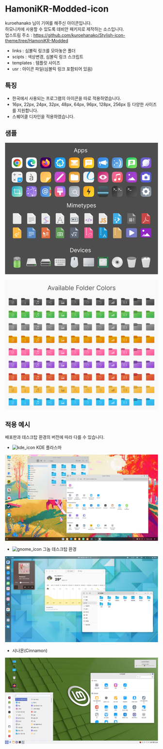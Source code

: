# HamoniKR-Modded-icon
kuroehanako 님이 기여를 해주신 아이콘입니다.  
하모니카에 사용할 수 있도록 데비안 패키지로 제작하는 소스입니다.  
업스트림 주소 : https://github.com/kuroehanako/Stylish-icon-theme/tree/HamoniKR-Modded

- links : 심볼릭 링크를 모아놓은 폴더
- scipts : 색상변경, 심볼릭 링크 스크립트
- templates : 템플릿 사이즈
- usr : 아이콘 파일(심볼릭 링크 포함되어 있음)

## 특징

* 한국에서 사용되는 프로그램의 아이콘을 따로 적용하였습니다.
* 16px, 22px, 24px, 32px, 48px, 64px, 96px, 128px, 256px 등 다양한 사이즈를 지원합니다.
* 스퀘어클 디자인을 적용하였습니다.

## 샘플

![preview](images/icon-preview.png)

![folder-colors](images/folder-color-icons.png)

## 적용 예시

배포판과 데스크탑 환경의 버전에 따라 다를 수 있습니다.

* ![kde_icon](src/Stylish/16/apps/desktop-environment-kde.svg) KDE 플라스마

![kde](images/kde_screenshot.png)

* ![gnome_icon](src/Stylish/16/apps/desktop-environment-gnome.svg) 그놈 데스크탑 환경

![gnome](images/gnome_screenshot.png)

* 시나몬(Cinnamon)

![cinnamon](images/cinnamon_screenshot.png)
